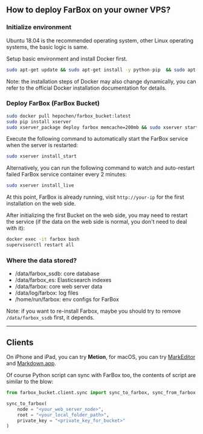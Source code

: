 ## How to deploy FarBox on your owner VPS?

### Initialize environment
Ubuntu 18.04 is the recommended operating system, other Linux operating systems, the basic logic is same.

Setup basic environment and install Docker first.
```bash
sudo apt-get update && sudo apt-get install -y python-pip  && sudo apt-get install -y docker.io
```

Note: the installation steps of Docker may also change dynamically, you can refer to the official Docker installation documentation for details.


### Deploy FarBox (FarBox Bucket)

```bash
sudo docker pull hepochen/farbox_bucket:latest                                         
sudo pip install xserver
sudo xserver_package deploy farbox memcache=200mb && sudo xserver start farbox
```

Execute the following command to automatically start the FarBox service when the server is restarted:
```bash
sudo xserver install_start
```


Alternatively, you can run the following command to watch and auto-restart failed FarBox service container every 2 minutes:
```bash
sudo xserver install_live
```

At this point, FarBox is already running, visit `http://your-ip` for the first installation on the web side.

After initializing the first Bucket on the web side, you may need to restart the service (if the data on the web side is normal, you don't need to deal with it): 
```bash
docker exec -it farbox bash
supervisorctl restart all
```

### Where the data stored?
- /data/farbox_ssdb: core database 
- /data/farbox_es: Elasticsearch indexes
- /data/farbox: core web server data
- /data/log/farbox: log files
- /home/run/farbox: env configs for FarBox

Note: if you want to re-install Farbox, maybe you should try to remove `/data/farbox_ssdb` first, it depends.


-----------


## Clients
On iPhone and iPad, you can try **Metion**, for macOS, you can try [MarkEditor](https://markeditor.com) and [Markdown.app](https://markdown.app).

Of course Python script can sync with FarBox too, the contents of script are similar to the blow:
```python
from farbox_bucket.client.sync import sync_to_farbox, sync_from_farbox

sync_to_farbox(
    node = "<your_web_server_node>",
    root = "<your_local_folder_path>",
    private_key = "<private_key_for_bucket>"
)

```

